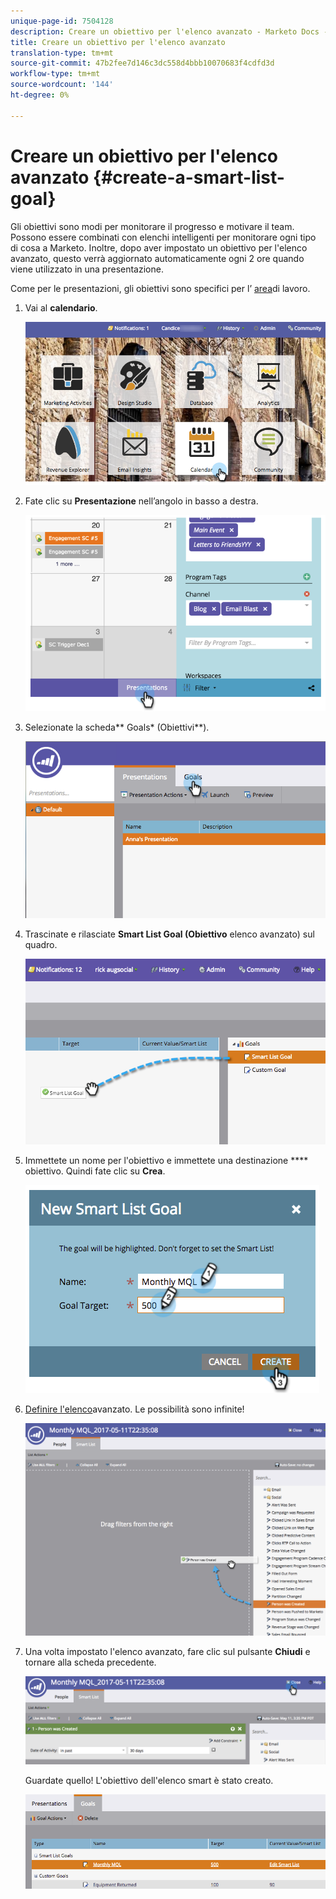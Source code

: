 ```yaml
---
unique-page-id: 7504128
description: Creare un obiettivo per l'elenco avanzato - Marketo Docs - Documentazione del prodotto
title: Creare un obiettivo per l'elenco avanzato
translation-type: tm+mt
source-git-commit: 47b2fee7d146c3dc558d4bbb10070683f4cdfd3d
workflow-type: tm+mt
source-wordcount: '144'
ht-degree: 0%

---
```



# Creare un obiettivo per l&#39;elenco avanzato {#create-a-smart-list-goal}

Gli obiettivi sono modi per monitorare il progresso e motivare il team. Possono essere combinati con elenchi intelligenti per monitorare ogni tipo di cosa a Marketo. Inoltre, dopo aver impostato un obiettivo per l&#39;elenco avanzato, questo verrà aggiornato automaticamente ogni 2 ore quando viene utilizzato in una presentazione.

Come per le presentazioni, gli obiettivi sono specifici per l’ [area](../../../../product-docs/administration/workspaces-and-person-partitions/understanding-workspaces-and-person-partitions.md)di lavoro.

1. Vai al **calendario**.

   ![](assets/2017-05-10-15-30-47-1.png)

1. Fate clic su **Presentazione** nell’angolo in basso a destra.

   ![](assets/image2015-3-24-12-3a2-3a55.png)

1. Selezionate la scheda** Goals* (Obiettivi**).

   ![](assets/image2015-3-26-12-3a25-3a17.png)

1. Trascinate e rilasciate **Smart List Goal (Obiettivo** elenco avanzato) sul quadro.

   ![](assets/image2015-3-24-12-3a47-3a36.png)

1. Immettete un nome per l&#39;obiettivo e immettete una destinazione **** obiettivo. Quindi fate clic su **Crea**.

   ![](assets/image2015-3-24-12-3a50-3a6.png)

1. [Definire l&#39;elenco](../../../../product-docs/core-marketo-concepts/smart-lists-and-static-lists/creating-a-smart-list/find-and-add-filters-to-a-smart-list.md)avanzato. Le possibilità sono infinite!

   ![](assets/mql.png)

1. Una volta impostato l&#39;elenco avanzato, fare clic sul pulsante **Chiudi** e tornare alla scheda precedente.

   ![](assets/mql2.png)

   Guardate quello! L&#39;obiettivo dell&#39;elenco smart è stato creato.

   ![](assets/image2015-3-24-13-3a0-3a35.png)

